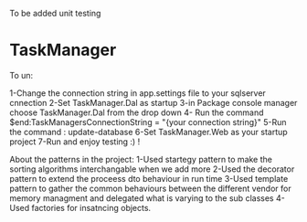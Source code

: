 To be added unit testing
# TaskManager

To un:

1-Change the connection string in app.settings file to your sqlserver cnnection 
2-Set TaskManager.Dal as startup 
3-in Package console manager choose TaskManager.Dal from the drop down
4- Run the command $end:TaskManagersConnectionString  = "{your connection string}"
5-Run the command : update-database
6-Set TaskManager.Web as your startup project
7-Run and enjoy testing :) !

About the patterns in the project:
1-Used startegy pattern to make the sorting algorithms interchangable when we add more
2-Used the decorator pattern to extend the proceess dto behaviour in run time 
3-Used template pattern to gather the common behaviours between the different vendor for memory managment and delegated what is varying to the sub classes
4-Used factories for insatncing objects.